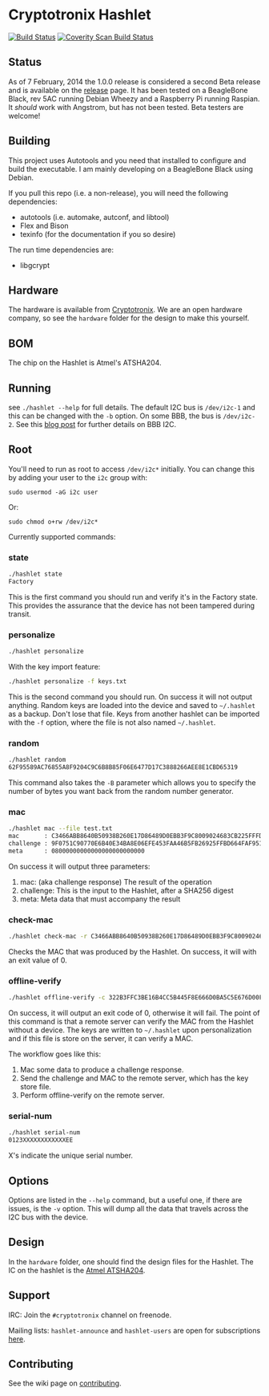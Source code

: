 Cryptotronix Hashlet
=====

[![Build Status](https://travis-ci.org/cryptotronix/hashlet.png)](https://travis-ci.org/cryptotronix/hashlet)
<a href="https://scan.coverity.com/projects/1908">
  <img alt="Coverity Scan Build Status"
       src="https://scan.coverity.com/projects/1908/badge.svg"/>
</a>

Status
---

As of 7 February, 2014 the 1.0.0 release is considered a second Beta release and is available on the [release](http://download.savannah.gnu.org/releases/hashlet/) page.  It has been tested on a BeagleBone Black, rev 5AC running Debian Wheezy and a Raspberry Pi running Raspian.  It *should* work with Angstrom, but has not been tested.  Beta testers are welcome!

Building
----

This project uses Autotools and you need that installed to configure and build the executable.  I am mainly developing on a BeagleBone Black using Debian.

If you pull this repo (i.e. a non-release), you will need the following dependencies:
- autotools (i.e. automake, autconf, and libtool)
- Flex and Bison
- texinfo (for the documentation if you so desire)

The run time dependencies are:
- libgcrypt

Hardware
---

The hardware is available from [Cryptotronix](http://cryptotronix.com/products/hashlet/).  We are an open hardware company, so see the `hardware` folder for the design to make this yourself.

BOM
---

The chip on the Hashlet is Atmel's ATSHA204.

Running
---

see `./hashlet --help` for full details.  The default I2C bus is `/dev/i2c-1` and this can be changed with the `-b` option.  On some BBB, the bus is `/dev/i2c-2`.  See this [blog post](http://datko.net/2013/11/03/bbb_i2c/) for further details on BBB I2C.

Root
---

You'll need to run as root to access `/dev/i2c*` initially.  You can change this by adding your user to the `i2c` group with:

`sudo usermod -aG i2c user`

Or:

`sudo chmod o+rw /dev/i2c*`


Currently supported commands:

### state
```bash
./hashlet state
Factory
```

This is the first command you should run and verify it's in the Factory state.  This provides the assurance that the device has not been tampered during transit.

### personalize
```bash
./hashlet personalize
```

With the key import feature:

```bash
./hashlet personalize -f keys.txt
```

This is the second command you should run.  On success it will not output anything.  Random keys are loaded into the device and saved to `~/.hashlet` as a backup.  Don't lose that file.  Keys from another hashlet can be imported with the `-f` option, where the file is not also named `~/.hashlet`.

### random
```bash
./hashlet random
62F95589AC76855A8F9204C9C6B8B85F06E6477D17C3888266AEE8E1CBD65319
```

This command also takes the `-B` parameter which allows you to specify the number of bytes you want back from the random number generator.

### mac
```bash
./hashlet mac --file test.txt
mac       : C3466ABB8640B50938B260E17D86489D0EBB3F9C8009024683CB225FFFD3B4E4
challenge : 9F0751C90770E6B40E34BA8E06EFE453FAA46B5FB26925FFBD664FAF951D000A
meta      : 08000000000000000000000000
```

On success it will output three parameters:

1. mac: (aka challenge response) The result of the operation
2. challenge: This is the input to the Hashlet, after a SHA256 digest
3. meta: Meta data that must accompany the result

### check-mac
```bash
./hashlet check-mac -r C3466ABB8640B50938B260E17D86489D0EBB3F9C8009024683CB225FFFD3B4E4 -c 9F0751C90770E6B40E34BA8E06EFE453FAA46B5FB26925FFBD664FAF951D000A -m 08000000000000000000000000
```

Checks the MAC that was produced by the Hashlet.  On success, it will with an exit value of 0.

### offline-verify
```bash
./hashlet offline-verify -c 322B3FFC3BE16B4CC5B445F8E666D0BA5C5E676D00FABD2308AD51243FA0B067 -r FB19B1C63161B6C34CA9D291D1CD16F98247BBA9A298775F795161BEB95BB6EF
```

On success, it will output an exit code of 0, otherwise it will fail.  The point of this command is that a remote server can verify the MAC from the Hashlet without a device.  The keys are written to `~/.hashlet` upon personalization and if this file is store on the server, it can verify a MAC.

The workflow goes like this:

1. Mac some data to produce a challenge response.
2. Send the challenge and MAC to the remote server, which has the key store file.
3. Perform offline-verify on the remote server.

### serial-num
```bash
./hashlet serial-num
0123XXXXXXXXXXXXEE
```
X's indicate the unique serial number.

Options
---

Options are listed in the `--help` command, but a useful one, if there are issues, is the `-v` option.  This will dump all the data that
travels across the I2C bus with the device.


Design
---

In the `hardware` folder, one should find the design files for the Hashlet.  The IC on the hashlet is the [Atmel ATSHA204](http://www.atmel.com/Images/Atmel-8740-CryptoAuth-ATSHA204-Datasheet.pdf).

Support
---

IRC: Join the `#cryptotronix` channel on freenode.

Mailing lists: `hashlet-announce` and `hashlet-users` are open for subscriptions [here](https://savannah.nongnu.org/mail/?group=hashlet).

Contributing
---
See the wiki page on [contributing](https://github.com/cryptotronix/hashlet/wiki/Contributing).
